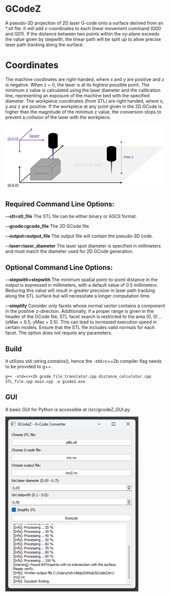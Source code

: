 # GCodeZ
A pseudo-3D projection of 2D laser G-code onto a surface derived from an *.stl file. It will add z-coordinates to each linear movement command (G00 and G01). If the distance between two points within the xy-plane exceeds the value given by stepwith, the linear path will be split up to allow precise laser path tracking along the surface. 
# Coordinates
The machine coodinates are right-handed, where x  and y are positive and z is negative. When z = 0, the laser is at its highest possible point. The minimum z value is calculated using the laser diameter and the calibration line, representing an exposure of the machine bed with the specified diameter. The workpiece coordinates (from STL) are right handed, where x, y anz z are positive. If the workpiece at any point given in the 2D GCode is higher than the magnitude of the minimun z value, the conversion stops to prevent a collision of the laser with the workpiece. 

![coord](https://github.com/Rob0xFF/GCodeZ/blob/main/coordinates.png?raw=true)
## Required Command Line Options: 
 **--stl=stl_file** The STL file can be either binary or ASCII format.
 
 **--gcode=gcode_file** The 2D GCode file.

 **--output=output_file** The output file will contain the pseudo-3D code.

 **--laser=laser_diameter** The laser spot diameter is specified in millimeters and must match the diameter used for 2D GCode generation.

## Optional Command Line Options:
 **--stepwith=stepwith** The minimum spatial point-to-point distance in the output is expressed in millimeters, with a default value of 0.5 millimeters. Reducing this value will result in greater precision in laser path tracking along the STL surface but will necessitate a longer computation time.
 
 **--simplify** Consider only facets whose normal vector contains a component in the positive z-direction. Additionally, if a proper range is given in the header of the GCode file, STL facet search is restricted to the area (0, 0) .. (xMax + 0.5, yMax + 0.5). This can lead to increased execution speed in certain models. Ensure that the STL file includes valid normals for each facet. The option does not require any parameters.

## Build
It utilizes std::string.contains(), hence the -std=c++2b compiler flag needs to be provided to g++.
```
g++ -std=c++2b gcode_file_translator.cpp distance_calculator.cpp STL_file.cpp main.cpp -o gcodeZ.exe
```
 
## GUI
A basic GUI for Python is accessible at /src/gcodeZ_GUI.py.

![GUI](https://github.com/Rob0xFF/GCodeZ/blob/main/gui.png?raw=true)
